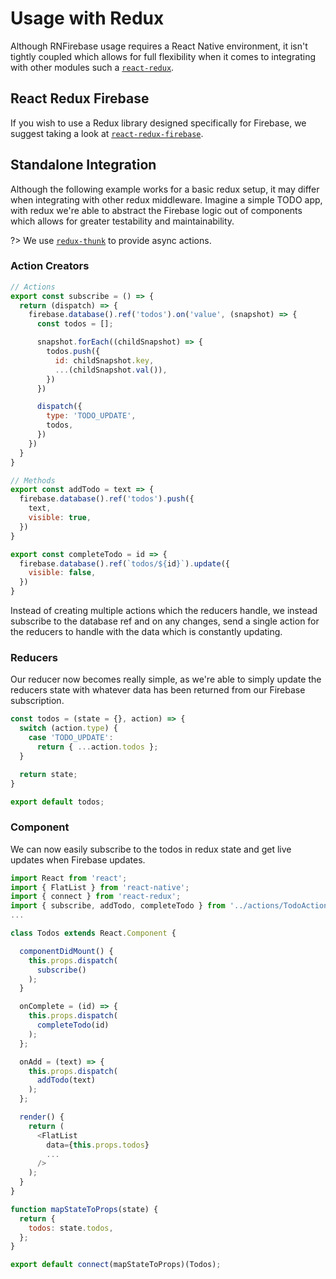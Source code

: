 # Usage with Redux

Although RNFirebase usage requires a React Native environment, it isn't tightly coupled which allows for full flexibility
when it comes to integrating with other modules such a [`react-redux`](https://github.com/reactjs/react-redux).

## React Redux Firebase

If you wish to use a Redux library designed specifically for Firebase, we suggest taking a look at [`react-redux-firebase`](http://docs.react-redux-firebase.com/history/v2.0.0/docs/recipes/react-native.html).

## Standalone Integration

Although the following example works for a basic redux setup, it may differ when integrating with other redux middleware.
Imagine a simple TODO app, with redux we're able to abstract the Firebase logic out of components which allows for greater
testability and maintainability.

?> We use [`redux-thunk`](https://github.com/gaearon/redux-thunk) to provide async actions.

### Action Creators

```js
// Actions
export const subscribe = () => {
  return (dispatch) => {
    firebase.database().ref('todos').on('value', (snapshot) => {
      const todos = [];

      snapshot.forEach((childSnapshot) => {
        todos.push({
          id: childSnapshot.key,
          ...(childSnapshot.val()),
        })
      })

      dispatch({
        type: 'TODO_UPDATE',
        todos,
      })
    })
  }
}

// Methods
export const addTodo = text => {
  firebase.database().ref('todos').push({
    text,
    visible: true,
  })
}

export const completeTodo = id => {
  firebase.database().ref(`todos/${id}`).update({
    visible: false,
  })
}

```

Instead of creating multiple actions which the reducers handle, we instead subscribe to the database ref and on any changes,
send a single action for the reducers to handle with the data which is constantly updating.

### Reducers

Our reducer now becomes really simple, as we're able to simply update the reducers state with whatever data has been returned
from our Firebase subscription.

```js
const todos = (state = {}, action) => {
  switch (action.type) {
    case 'TODO_UPDATE':
      return { ...action.todos };
  }

  return state;
}

export default todos;
```

### Component

We can now easily subscribe to the todos in redux state and get live updates when Firebase updates.

```js
import React from 'react';
import { FlatList } from 'react-native';
import { connect } from 'react-redux';
import { subscribe, addTodo, completeTodo } from '../actions/TodoActions.js';
...

class Todos extends React.Component {

  componentDidMount() {
    this.props.dispatch(
      subscribe()
    );
  }

  onComplete = (id) => {
    this.props.dispatch(
      completeTodo(id)
    );
  };

  onAdd = (text) => {
    this.props.dispatch(
      addTodo(text)
    );
  };

  render() {
    return (
      <FlatList
        data={this.props.todos}
        ...
      />
    );
  }
}

function mapStateToProps(state) {
  return {
    todos: state.todos,
  };
}

export default connect(mapStateToProps)(Todos);
```
